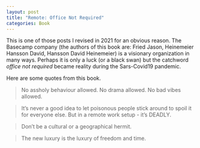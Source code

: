 ```yaml
---
layout: post
title: "Remote: Office Not Required"
categories: Book
---
```


This is one of those posts I revised in 2021 for an obvious reason. The Basecamp company (the authors of this book are:	Fried Jason, Heinemeier Hansson David, Hansson David Heinemeier) is a visionary organization in many ways. Perhaps it is only a luck (or a black swan) but the catchword *office not required* became reality during the Sars-Covid19 pandemic. 

Here are some quotes from this book.

> No assholy behaviour allowed. No drama allowed. No bad vibes allowed.

> It’s never a good idea to let poisonous people stick around to spoil it for everyone else. But in a remote work setup - it’s DEADLY.

> Don’t be a cultural or a geographical hermit.

> The new luxury is the luxury of freedom and time.







